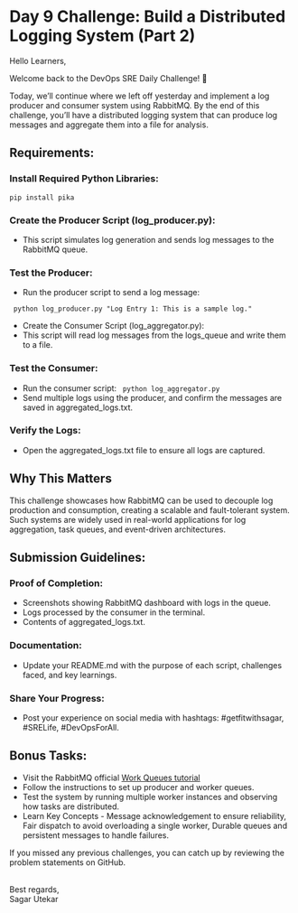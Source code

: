 # Day 9 Challenge: Build a Distributed Logging System (Part 2)

Hello Learners,

Welcome back to the DevOps SRE Daily Challenge! 🎉

Today, we’ll continue where we left off yesterday and implement a log producer and consumer system using RabbitMQ. 
By the end of this challenge, you’ll have a distributed logging system that can produce log messages and aggregate them into a file for analysis.

## Requirements:
### Install Required Python Libraries:
``` pip install pika ```

### Create the Producer Script (log_producer.py):
- This script simulates log generation and sends log messages to the RabbitMQ queue.

### Test the Producer:

- Run the producer script to send a log message:

``` python log_producer.py "Log Entry 1: This is a sample log."```

- Create the Consumer Script (log_aggregator.py):
- This script will read log messages from the logs_queue and write them to a file. 

### Test the Consumer:
- Run the consumer script:
``` python log_aggregator.py```
- Send multiple logs using the producer, and confirm the messages are saved in aggregated_logs.txt.

### Verify the Logs:
- Open the aggregated_logs.txt file to ensure all logs are captured.

## Why This Matters
This challenge showcases how RabbitMQ can be used to decouple log production and consumption, creating a scalable and fault-tolerant system. 
Such systems are widely used in real-world applications for log aggregation, task queues, and event-driven architectures.

## Submission Guidelines:
### Proof of Completion:
- Screenshots showing RabbitMQ dashboard with logs in the queue.
- Logs processed by the consumer in the terminal.
- Contents of aggregated_logs.txt.
### Documentation:
- Update your README.md with the purpose of each script, challenges faced, and key learnings.
### Share Your Progress:
- Post your experience on social media with hashtags: #getfitwithsagar, #SRELife, #DevOpsForAll.


## Bonus Tasks:
- Visit the RabbitMQ official [Work Queues tutorial ](https://www.rabbitmq.com/tutorials/tutorial-one-python)
- Follow the instructions to set up producer and worker queues.
- Test the system by running multiple worker instances and observing how tasks are distributed.
- Learn Key Concepts - Message acknowledgement to ensure reliability, Fair dispatch to avoid overloading a single worker, Durable queues and persistent messages to handle failures.

If you missed any previous challenges, you can catch up by reviewing the problem statements on GitHub.

</br>
Best regards,</br>
Sagar Utekar